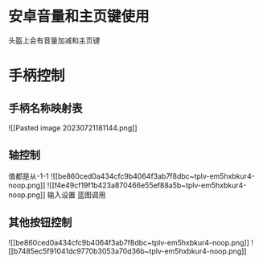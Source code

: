 # 安卓音量和主页键使用
头盔上会有音量加减和主页键

# 手柄控制
## 手柄名称映射表
![[Pasted image 20230721181144.png]]
## 轴控制
值都是从-1-1
![[be860ced0a434cfc9b4064f3ab7f8dbc~tplv-em5hxbkur4-noop.png]]
![[f4e49cf19f1b423a870466e55ef88a5b~tplv-em5hxbkur4-noop.png]]
输入设置
蓝图调用
## 其他按钮控制
![[be860ced0a434cfc9b4064f3ab7f8dbc~tplv-em5hxbkur4-noop.png]]
![[b7485ec5f91041dc9770b3053a70d36b~tplv-em5hxbkur4-noop.png]]